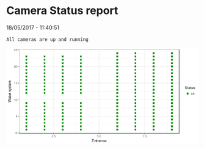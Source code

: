 Camera Status report
================
18/05/2017 - 11:40:51

    All cameras are up and running

![](camreport_files/figure-markdown_github/unnamed-chunk-2-1.png)
